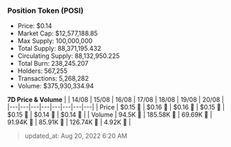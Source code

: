 
  ### Position Token (POSI)
  - Price: $0.14
  - Market Cap: $12,577,188.85
  - Max Supply: 100,000,000
  - Total Supply: 88,371,195.432
  - Circulating Supply: 88,132,950.225
  - Total Burn: 238,245.207
  - Holders: 567,255
  - Transactions: 5,268,282
  - Volume: $375,930,334.94

  **7D Price & Volume**
  | | 14&#x2F;08 | 15&#x2F;08 | 16&#x2F;08 | 17&#x2F;08 | 18&#x2F;08 | 19&#x2F;08 | 20&#x2F;08 |
  |---|---|---|---|---|---|---|---|
  | Price | $0.15 🔻 | $0.16 🚀 | $0.16 🚀 | $0.15 🔻 | $0.15 🔻 | $0.14 🔻 | $0.14 🚀 |
  | Volume | 94.5K 🚀 | 185.58K 🚀 | 69.69K 🔻 | 91.94K 🚀 | 85.91K 🔻 | 126.74K 🚀 | 4.92K 🔻 |

  > updated_at: Aug 20, 2022 6:20 AM
